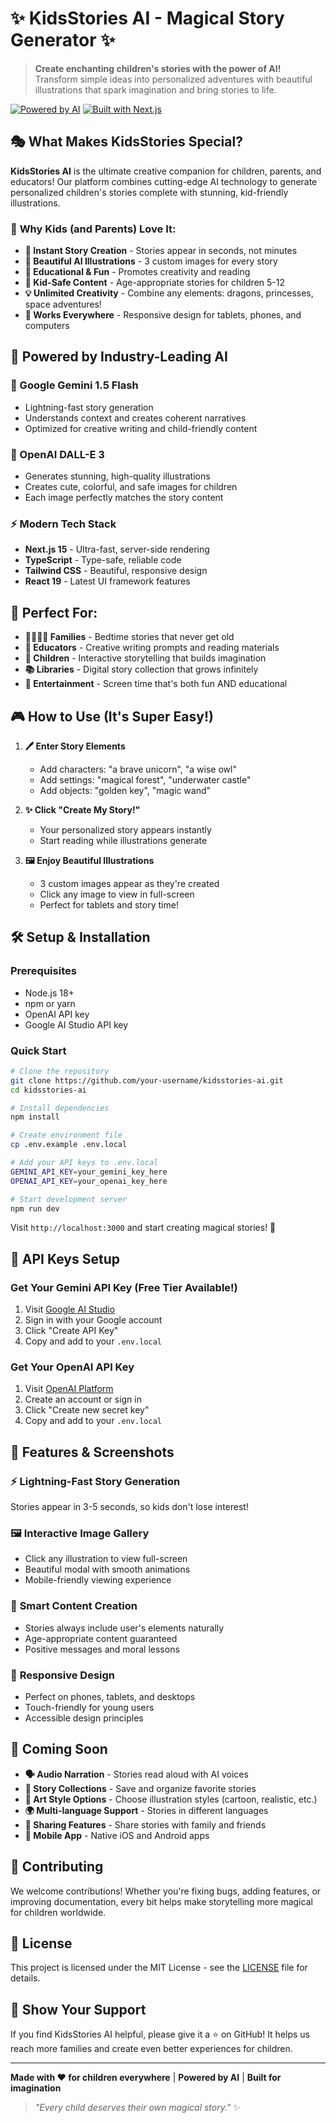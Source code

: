 # ✨ KidsStories AI - Magical Story Generator ✨

> **Create enchanting children's stories with the power of AI!** Transform simple ideas into personalized adventures with beautiful illustrations that spark imagination and bring stories to life.

[![Powered by AI](https://img.shields.io/badge/Powered%20by-Gemini%20%26%20DALL--E-purple?style=for-the-badge)](https://github.com)
[![Built with Next.js](https://img.shields.io/badge/Built%20with-Next.js%2015-black?style=for-the-badge&logo=next.js)](https://nextjs.org)

## 🎭 What Makes KidsStories Special?

**KidsStories AI** is the ultimate creative companion for children, parents, and educators! Our platform combines cutting-edge AI technology to generate personalized children's stories complete with stunning, kid-friendly illustrations.

### 🌟 **Why Kids (and Parents) Love It:**
- **📝 Instant Story Creation** - Stories appear in seconds, not minutes
- **🎨 Beautiful AI Illustrations** - 3 custom images for every story
- **🧠 Educational & Fun** - Promotes creativity and reading
- **👶 Kid-Safe Content** - Age-appropriate stories for children 5-12
- **💡 Unlimited Creativity** - Combine any elements: dragons, princesses, space adventures!
- **📱 Works Everywhere** - Responsive design for tablets, phones, and computers

## 🚀 Powered by Industry-Leading AI

### **🧠 Google Gemini 1.5 Flash**
- Lightning-fast story generation
- Understands context and creates coherent narratives
- Optimized for creative writing and child-friendly content

### **🎨 OpenAI DALL-E 3**
- Generates stunning, high-quality illustrations
- Creates cute, colorful, and safe images for children
- Each image perfectly matches the story content

### **⚡ Modern Tech Stack**
- **Next.js 15** - Ultra-fast, server-side rendering
- **TypeScript** - Type-safe, reliable code
- **Tailwind CSS** - Beautiful, responsive design
- **React 19** - Latest UI framework features

## 🎯 Perfect For:

- **👨‍👩‍👧‍👦 Families** - Bedtime stories that never get old
- **🏫 Educators** - Creative writing prompts and reading materials
- **👶 Children** - Interactive storytelling that builds imagination
- **📚 Libraries** - Digital story collection that grows infinitely
- **🎪 Entertainment** - Screen time that's both fun AND educational

## 🎮 How to Use (It's Super Easy!)

1. **🖊️ Enter Story Elements**
   - Add characters: "a brave unicorn", "a wise owl"
   - Add settings: "magical forest", "underwater castle"
   - Add objects: "golden key", "magic wand"

2. **✨ Click "Create My Story!"**
   - Your personalized story appears instantly
   - Start reading while illustrations generate

3. **🖼️ Enjoy Beautiful Illustrations**
   - 3 custom images appear as they're created
   - Click any image to view in full-screen
   - Perfect for tablets and story time!

## 🛠️ Setup & Installation

### Prerequisites
- Node.js 18+ 
- npm or yarn
- OpenAI API key
- Google AI Studio API key

### Quick Start
```bash
# Clone the repository
git clone https://github.com/your-username/kidsstories-ai.git
cd kidsstories-ai

# Install dependencies
npm install

# Create environment file
cp .env.example .env.local

# Add your API keys to .env.local
GEMINI_API_KEY=your_gemini_key_here
OPENAI_API_KEY=your_openai_key_here

# Start development server
npm run dev
```

Visit `http://localhost:3000` and start creating magical stories! 🎉

## 🔐 API Keys Setup

### Get Your Gemini API Key (Free Tier Available!)
1. Visit [Google AI Studio](https://aistudio.google.com/app/apikey)
2. Sign in with your Google account
3. Click "Create API Key"
4. Copy and add to your `.env.local`

### Get Your OpenAI API Key
1. Visit [OpenAI Platform](https://platform.openai.com/api-keys)
2. Create an account or sign in
3. Click "Create new secret key"
4. Copy and add to your `.env.local`

## 🎨 Features & Screenshots

### ⚡ **Lightning-Fast Story Generation**
Stories appear in 3-5 seconds, so kids don't lose interest!

### 🖼️ **Interactive Image Gallery**
- Click any illustration to view full-screen
- Beautiful modal with smooth animations
- Mobile-friendly viewing experience

### 🎯 **Smart Content Creation**
- Stories always include user's elements naturally
- Age-appropriate content guaranteed
- Positive messages and moral lessons

### 📱 **Responsive Design**
- Perfect on phones, tablets, and desktops
- Touch-friendly for young users
- Accessible design principles

## 🚀 Coming Soon

- **🗣️ Audio Narration** - Stories read aloud with AI voices
- **📖 Story Collections** - Save and organize favorite stories
- **🎨 Art Style Options** - Choose illustration styles (cartoon, realistic, etc.)
- **🌍 Multi-language Support** - Stories in different languages
- **👥 Sharing Features** - Share stories with family and friends
- **📱 Mobile App** - Native iOS and Android apps

## 🤝 Contributing

We welcome contributions! Whether you're fixing bugs, adding features, or improving documentation, every bit helps make storytelling more magical for children worldwide.

## 📄 License

This project is licensed under the MIT License - see the [LICENSE](LICENSE) file for details.

## 🌟 Show Your Support

If you find KidsStories AI helpful, please give it a ⭐ on GitHub! It helps us reach more families and create even better experiences for children.

---

**Made with ❤️ for children everywhere** | **Powered by AI** | **Built for imagination**

> *"Every child deserves their own magical story."* ✨
